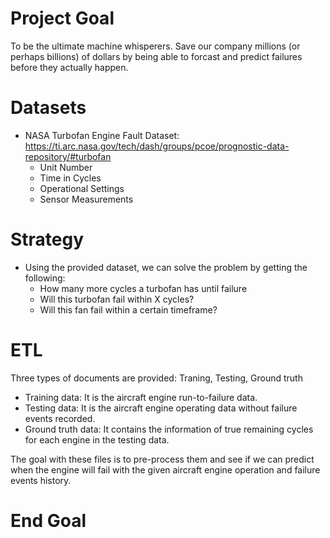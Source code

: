 # Project Goal

To be the ultimate machine whisperers. Save our company millions (or perhaps billions) of dollars by being able to forcast and predict failures before they actually happen.

# Datasets

- NASA Turbofan Engine Fault Dataset: https://ti.arc.nasa.gov/tech/dash/groups/pcoe/prognostic-data-repository/#turbofan
  - Unit Number
  - Time in Cycles
  - Operational Settings
  - Sensor Measurements
  
# Strategy
- Using the provided dataset, we can solve the problem by getting the following:
  - How many more cycles a turbofan has until failure
  - Will this turbofan fail within X cycles?
  - Will this fan fail within a certain timeframe?
 
 # ETL
 
 Three types of documents are provided: Traning, Testing, Ground truth 
   - Training data: It is the aircraft engine run-to-failure data.
   - Testing data: It is the aircraft engine operating data without failure events recorded.
   - Ground truth data: It contains the information of true remaining cycles for each engine in the testing data.
   
   The goal with these files is to pre-process them and see if we can predict when the engine will fail with the given aircraft engine operation and failure events history.

# End Goal

